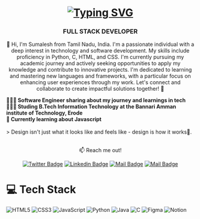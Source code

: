 
<h1 align="center">
    <a href="https://git.io/typing-svg">
        <img src="https://readme-typing-svg.herokuapp.com?font=Righteous&size=35&duration=2000&pause=0&center=true&vCenter=true&repeat=false&width=500&height=70&lines=I'm+Sumalesh+K+A+!%F0%9F%91%8B" alt="Typing SVG" />
    </a>
</h1>

<h3 align="center">FULL STACK DEVELOPER</h3>


<div align="center" font=Righteous>

👋 Hi, I'm Sumalesh from Tamil Nadu, India. I'm a passionate individual with a deep interest in technology and software development. My skills include proficiency in Python, C, HTML, and CSS. I'm currently pursuing my academic journey and actively seeking opportunities to apply my knowledge and contribute to innovative projects. I'm dedicated to learning and mastering new languages and frameworks, with a particular focus on enhancing user experiences through my work. Let's connect and collaborate to create impactful solutions together! 🚀

 </div>
<div>
    <strong>👩🏻‍💻 Software Engineer sharing about my journey and learnings in tech</strong><br>
    <strong>👩🏻‍🎓 Studing B.Tech Information Technology at the Bannari Amman institute of Technology, Erode</strong><br>
    <strong>💭 Currently learning about Javascript</strong>
</div>

 <div>
     <br>
       > Design isn't just what it looks like and feels like - design is how it works🎨.
     
 </div>

 <div>
     <br>
 </div>

<div align="center" > 
    
:mailbox: Reach me out!
  <br>
  
[![Twitter Badge](https://img.shields.io/badge/-@Leetcode-orange?style=flat&logo=twitter&logoColor=white&link=https://leetcode.com/u/SUMALESH_K_A/)](https://leetcode.com/u/SUMALESH_K_A/)
[![Linkedin Badge](https://img.shields.io/badge/-LinkedIn-0e76a8?style=flat&labelColor=0e76a8&logo=linkedin&logoColor=white)](https://www.linkedin.com/in/sumalesh/) 
[![Mail Badge](https://img.shields.io/badge/-@Instagram-e84393?style=flat&labelColor=e84393&logo=instagram&logoColor=white)](https://www.instagram.com/sumalesh_14__?igsh=MWF4a3NrcW1jNm9ucQ%3D%3D&utm_source=qr)
[![Mail Badge](https://img.shields.io/badge/-Gmail-c0392b?style=flat&labelColor=c0392b&logo=gmail&logoColor=white)](mailto:sumaleshka@gmail.com)
</div>
    

 # 💻 Tech Stack
<!-- Badges from https://github.com/Ileriayo/markdown-badges -->
![HTML5](https://img.shields.io/badge/html5-%23E34F26.svg?style=for-the-badge&logo=html5&logoColor=white)
![CSS3](https://img.shields.io/badge/css3-%231572B6.svg?style=for-the-badge&logo=css3&logoColor=white)
![JavaScript](https://img.shields.io/badge/javascript-%23323330.svg?style=for-the-badge&logo=javascript&logoColor=%23F7DF1E)
![Python](https://img.shields.io/badge/python-3670A0?style=for-the-badge&logo=python&logoColor=ffdd54)
![Java](https://img.shields.io/badge/java-%23ED8B00.svg?style=for-the-badge&logo=openjdk&logoColor=white)
![C](https://img.shields.io/badge/c-%2300599C.svg?style=for-the-badge&logo=Lang&logoColor=white)
![Figma](https://img.shields.io/badge/figma-%23F24E1E.svg?style=for-the-badge&logo=figma&logoColor=white)
![Notion](https://img.shields.io/badge/Notion-%23000000.svg?style=for-the-badge&logo=notion&logoColor=white)

